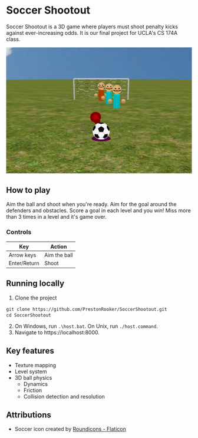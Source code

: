 # Soccer Shootout

Soccer Shootout is a 3D game where players must shoot penalty kicks against
ever-increasing odds. It is our final project for UCLA's CS 174A class.

![Soccer ball in a field, where 3 defenders guard a goal](docs/soccer-shootout.png)

## How to play

Aim the ball and shoot when you're ready. Aim for the goal around the defenders
and obstacles. Score a goal in each level and you win! Miss more than 3 times in
a level and it's game over.

### Controls

| Key          | Action       |
| ------------ | ------------ |
| Arrow keys   | Aim the ball |
| Enter/Return | Shoot        |

## Running locally

1. Clone the project
```
git clone https://github.com/PrestonRooker/SoccerShootout.git
cd SoccerShootout
```
2. On Windows, run `.\host.bat`. On Unix, run `./host.command`.
3. Navigate to https://localhost:8000.

## Key features

- Texture mapping
- Level system
- 3D ball physics
  - Dynamics
  - Friction
  - Collision detection and resolution

## Attributions

- Soccer icon created by [Roundicons - Flaticon](https://www.flaticon.com/free-icons/soccer)
